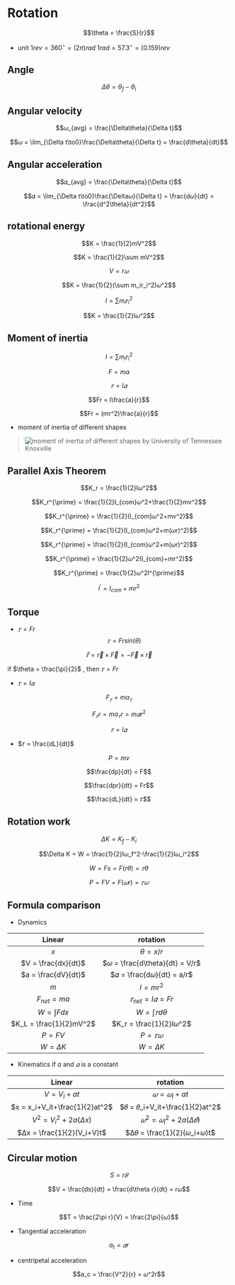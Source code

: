 # Rotation
$$\theta = \frac{S}{r}$$
* unit
$1rev = 360^\circ = (2\pi) rad$
$1rad = 57.3^\circ = (0.159)rev$
## Angle
$$\Delta \theta = \theta_f-\theta_i$$
## Angular velocity
$$𝜔_{avg} = \frac{\Delta\theta}{\Delta t}$$

$$𝜔 = \lim_{\Delta t\to0}\frac{\Delta\theta}{\Delta t} = \frac{d\theta}{dt}$$
## Angular acceleration
$$𝛼_{avg} = \frac{\Delta\theta}{\Delta t}$$

$$𝛼 = \lim_{\Delta t\to0}\frac{\Delta𝜔}{\Delta t} = \frac{d𝜔}{dt} = \frac{d^2\theta}{dt^2}$$
## rotational energy
$$K = \frac{1}{2}mV^2$$

$$K = \frac{1}{2}\sum mV^2$$

$$V = r𝜔$$

$$K = \frac{1}{2}(\sum m_ir_i^2)𝜔^2$$

$$I = \sum m_ir_i^2$$

$$K = \frac{1}{2}I𝜔^2$$
## Moment of inertia
$$I = \sum m_ir_i^2$$

$$F = ma$$

$$𝜏 = I𝛼$$

$$Fr = I\frac{a}{r}$$

$$Fr = (mr^2)\frac{a}{r}$$

* moment of inertia of different shapes
> ![moment of inertia of different shapes](https://hackmd.io/_uploads/HkP6LQ8mke.png)
>by University of Tennessee Knoxville
## Parallel Axis Theorem

$$K_r = \frac{1}{2}I𝜔^2$$

$$K_r^{\prime} = \frac{1}{2}I_{com}𝜔^2+\frac{1}{2}mv^2$$

$$K_r^{\prime} = \frac{1}{2}(I_{com}𝜔^2+mv^2)$$

$$K_r^{\prime} = \frac{1}{2}(I_{com}𝜔^2+m(𝜔r)^2)$$

$$K_r^{\prime} = \frac{1}{2}(I_{com}𝜔^2+m(𝜔r)^2)$$

$$K_r^{\prime} = \frac{1}{2}𝜔^2(I_{com}+mr^2)$$

$$K_r^{\prime} = \frac{1}{2}𝜔^2I^{\prime}$$

$$I^{\prime} = I_{com}+mr^2$$

## Torque
* $𝜏 = Fr$
$$𝜏 = Frsin(\theta)$$

$$\vec{𝜏} = \vec{r}\times \vec{F} = -\vec{F}\times \vec{r}$$

if $\theta = \frac{\pi}{2}$ , then $𝜏 = Fr$ 

* $𝜏 = I𝛼$

$$F_𝜏 = ma_𝜏$$

$$F_𝜏r = ma_𝜏r = m𝛼r^2$$

$$𝜏 = I𝛼$$

* $𝜏 = \frac{dL}{dt}$

$$P = mv$$

$$\frac{dp}{dt} = F$$

$$\frac{dpr}{dt} = Fr$$

$$\frac{dL}{dt} = 𝜏$$

## Rotation work
$$\Delta K = K_f-K_i$$

$$\Delta K = W = \frac{1}{2}I𝜔_f^2-\frac{1}{2}I𝜔_i^2$$

$$W = Fs = F(r\theta) = 𝜏\theta$$

$$P = FV = F(𝜔r) = 𝜏𝜔$$

## Formula comparison 
* Dynamics

|         Linear          |            rotation            |
|:-----------------------:|:------------------------------:|
|           $x$           |         $\theta = x/r$         |
|   $V = \frac{dx}{dt}$   | $𝜔 = \frac{d\theta}{dt} = V/r$ |
|   $a = \frac{dV}{dt}$   |   $𝛼 = \frac{d𝜔}{dt} = a/r$    |
|           $m$           |           $I = mr^2$           |
|     $F_{net} = ma$      |      $𝜏_{net} = I𝛼 = Fr$       |
|     $W = \int F dx$     |      $W = \int 𝜏 d\theta$      |
| $K_L = \frac{1}{2}mV^2$ |    $K_r = \frac{1}{2}I𝜔^2$     |
|        $P = FV$         |            $P = 𝜏𝜔$            |
|     $W = \Delta K$      |         $W = \Delta K$         |

* Kinematics
if $a$ and $𝛼$ is a constant

|             Linear             |            rotation            |
|:------------------------------:|:------------------------------:|
|          $V = V_i+at$          |          $𝜔 = 𝜔_i+at$          |
| $x = x_i+V_it+\frac{1}{2}at^2$ | $𝜃 = 𝜃_i+V_it+\frac{1}{2}at^2$ |
|   $V^2 = V_i^2+2a(\Delta x)$   |   $𝜔^2 = 𝜔_i^2+2a(\Delta 𝜃)$   |
|   $Δx = \frac{1}{2}(V_i+V)t$   |   $Δ𝜃 = \frac{1}{2}(𝜔_i+𝜔)t$   |

## Circular motion
$$S = r𝜃$$

$$V = \frac{ds}{dt} = \frac{d\theta r}{dt} = r𝜔$$

* Time

$$T = \frac{2\pi r}{V} = \frac{2\pi}{𝜔}$$

* Tangential acceleration

$$a_t = 𝛼r$$

* centripetal acceleration

$$a_c = \frac{V^2}{r} = 𝜔^2r$$